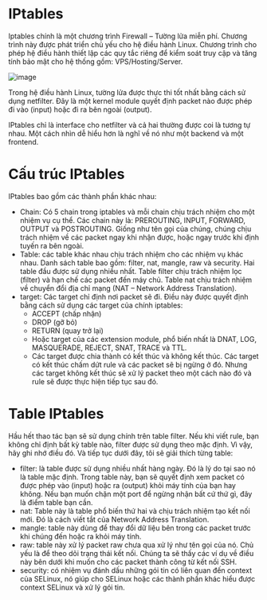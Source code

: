 # IPtables

Iptables chính là một chương trình Firewall – Tường lửa miễn phí. Chương trình này được phát triển chủ yếu cho hệ điều hành Linux. Chương trình cho phép hệ điều hành thiết lập các quy tắc riêng để kiểm soát truy cập và tăng tính bảo mật cho hệ thống gồm: VPS/Hosting/Server.

![image](https://user-images.githubusercontent.com/111716161/194467691-b53fe1e2-249a-4862-af33-590306b2c111.png)

Trong hệ điều hành Linux, tường lửa được thực thi tốt nhất bằng cách sử dụng netfilter. Đây là một kernel module quyết định packet nào được phép đi vào (input) hoặc đi ra bên ngoài (output).

IPtables chỉ là interface cho netfilter và cả hai thường được coi là tương tự nhau. Một cách nhìn dễ hiểu hơn là nghĩ về nó như một backend và một frontend.

# Cấu trúc IPtables

IPtables bao gồm các thành phần khác nhau:

- Chain: Có 5 chain trong iptables và mỗi chain chịu trách nhiệm cho một nhiệm vụ cụ thể. Các chain này là: PREROUTING, INPUT, FORWARD, OUTPUT và POSTROUTING. Giống như tên gọi của chúng, chúng chịu trách nhiệm về các packet ngay khi nhận được, hoặc ngay trước khi định tuyến ra bên ngoài.
- Table: các table khác nhau chịu trách nhiệm cho các nhiệm vụ khác nhau. Danh sách table bao gồm:  filter, nat, mangle, raw và security. Hai table đầu được sử dụng nhiều nhất. Table filter chịu trách nhiệm lọc (filter) và hạn chế các packet đến máy chủ. Table nat chịu trách nhiệm về chuyển đổi địa chỉ mạng (NAT – Network Address Translation).
- target: Các target chỉ định nơi packet sẽ đi. Điều này được quyết định bằng cách sử dụng các target của chính iptables:
  - ACCEPT (chấp nhận)
  - DROP (gỡ bỏ)
  - RETURN (quay trở lại)
  - Hoặc target của các extension module, phổ biến nhất là DNAT, LOG, MASQUERADE, REJECT, SNAT, TRACE và TTL.
  - Các target được chia thành có kết thúc và không kết thúc. Các target có kết thúc chấm dứt rule và các packet sẽ bị ngừng ở đó. Nhưng các target không kết thúc sẽ xử lý packet theo một cách nào đó và rule sẽ  được thực hiện tiếp tục sau đó.
  
# Table IPtables

Hầu hết thao tác bạn sẽ sử dụng chính trên table filter. Nếu khi viết rule, bạn không chỉ định bất kỳ table nào, filter được sử dụng theo mặc định. Vì vậy, hãy ghi nhớ điều đó. Và tiếp tục dưới đây, tôi sẽ giải thích từng table:

- filter: là table được sử dụng nhiều nhất hàng ngày. Đó là lý do tại sao nó là table mặc định. Trong table này, bạn sẽ quyết định xem packet có được phép vào (input) hoặc ra (output) khỏi máy tính của bạn hay không. Nếu bạn muốn chặn một port để ngừng nhận bất cứ thứ gì, đây là điểm table bạn cần.
- nat: Table này là table phổ biến thứ hai và chịu trách nhiệm tạo kết nối mới. Đó là cách viết tắt của Network Address Translation.
- mangle: table này dùng để thay đổi dữ liệu bên trong các packet trước khi chúng đến hoặc ra khỏi máy tính.
- raw: table này xử lý packet raw chưa qua xử lý như tên gọi của nó. Chủ yếu là để theo dõi trạng thái kết nối. Chúng ta sẽ thấy các ví dụ về điều này bên dưới khi muốn cho các packet thành công từ kết nối SSH.
- security: có nhiệm vụ đánh dấu những gói tin có liên quan đến context của SELinux, nó giúp cho SELinux hoặc các thành phần khác hiểu được context SELinux và xử lý gói tin.

